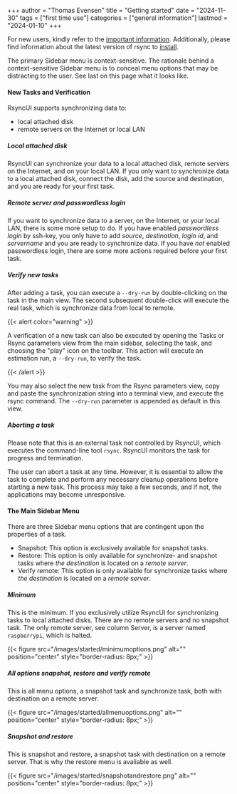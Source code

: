 +++
author = "Thomas Evensen"
title = "Getting started"
date = "2024-11-30"
tags = ["first time use"]
categories = ["general information"]
lastmod = "2024-01-10"
+++

For new users, kindly refer to the [important information](/docs/important/). Additionally, please find information about the latest version of rsync to [install](/docs/rsync/).

The primary Sidebar menu is context-sensitive. The rationale behind a context-sensitive Sidebar menu is to conceal menu options that may be distracting to the user. See last on this page what it looks like.

#### New Tasks and Verification

RsyncUI supports synchronizing data to:

- local attached disk
- remote servers on the Internet or local LAN

##### Local attached disk

RsyncUI can synchronize your data to a local attached disk, remote servers on the Internet, and on your local LAN. If you only want to synchronize data to a local attached disk, connect the disk, add the source and destination, and you are ready for your first task.

##### Remote server and passwordless login

If you want to synchronize data to a server, on the Internet, or your local LAN, there is some more setup to do. If you have enabled *passwordless login* by ssh-key, you only have to add *source*, *destination*, *login id*, and *servername* and you are ready to synchronize data. If you have *not* enabled passwordless login, there are some more actions required before your first task.

##### Verify new tasks

After adding a task, you can execute a `--dry-run` by double-clicking on the task in the main view. The second subsequent double-click will execute the real task, which is synchronize data from local to remote.

{{< alert color="warning" >}}

A verification of a new task can also be executed by opening the Tasks or Rsync parameters view from the main sidebar, selecting the task, and choosing the "play" icon on the toolbar. This action will execute an estimation run, a `--dry-run`, to verify the task.

{{< /alert >}}

You may also select the new task from the Rsync parameters view, copy and paste the synchronization string into a terminal view, and execute the rsync command. The `--dry-run` parameter is appended as default in this view.

##### Aborting a task

Please note that this is an external task not controlled by RsyncUI, which executes the command-line tool `rsync`. RsyncUI monitors the task for progress and termination.

The user can abort a task at any time. However, it is essential to allow the task to complete and perform any necessary cleanup operations before starting a new task. This process may take a few seconds, and if not, the applications may become unresponsive.

#### The Main Sidebar Menu

There are three Sidebar menu options that are contingent upon the properties of a task. 

- Snapshot: This option is exclusively available for snapshot tasks.
- Restore: This option is only available for synchronize- and snapshot tasks where *the destination* is located on a *remote server*.
- Verify remote: This option is only available for synchronize tasks where *the destination* is located on a *remote server*.

##### Minimum

This is the minimum. If you exclusively utilize RsyncUI for synchronizing tasks to local attached disks. There are no remote servers and no snapshot task. The only remote server, see column Server, is a server named `raspberrypi`, which is halted.

{{< figure src="/images/started/minimumoptions.png" alt="" position="center" style="border-radius: 8px;" >}}

##### All options snapshot, restore and verify remote

This is all menu options, a snapshot task and synchronize task, both with destination on a remote server.

{{< figure src="/images/started/allmenuoptions.png" alt="" position="center" style="border-radius: 8px;" >}}

##### Snapshot and restore

This is snapshot and restore, a snapshot task with destination on a remote server. That is why the restore menu is avaliable as well.

{{< figure src="/images/started/snapshotandrestore.png" alt="" position="center" style="border-radius: 8px;" >}}